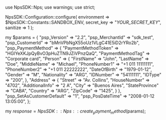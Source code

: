 use NpsSDK::Nps;
use warnings;
use strict;

NpsSDK::Configuration::configure( 
    environment => $NpsSDK::Constants::SANDBOX_ENV,
    secret_key => "_YOUR_SECRET_KEY_",
    sanitize => 1 
    );

my $params = {
    "psp_Version" => "2.2",
    "psp_MerchantId" => "sdk_test",
    "psp_CustomerId" => "bMnVPbNgX55oUz1VLgC41E5iD2rYRo2b",
    "psp_PaymentMethod" => {
        "PaymentMethodToken" => "HGIYeXKJpQyBvO3pHuZTN9JZiVPnzQaQ",
        "PaymentMethodTag" => "Corporate card",
        "Person" => {
            "FirstName" => "John",
            "LastName" => "Doe",
            "MiddleName" => "Michael",
            "PhoneNumber1" => "+1 011 11111111",
            "PhoneNumber2" => "+1 011 22222222",
            "DateOfBirth" => "1979-01-12",
            "Gender" => "M",
            "Nationality" => "ARG",
            "IDNumber" => "54111111",
            "IDType" => "200",
            },
        "Address" => {
            "Street" => "Av. Collins",
            "HouseNumber" => "4702",
            "AdditionalInfo" => "2 A",
            "City" => "Buenos Aires",
            "StateProvince" => "CABA",
            "Country" => "ARG",
            "ZipCode" => "1425",
            }
    },
    "psp_SetAsCustomerDefault" => "1",
    "psp_PosDateTime" => "2008-01-12 13:05:00",
};

my $response = NpsSDK::Nps::create_payment_method($params);